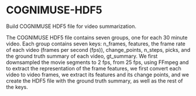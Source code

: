 # COGNIMUSE-HDF5
Build COGNIMUSE HDF5 file for video summarization.

The COGNIMUSE HDF5 file contains seven groups, one for each 30 minute video. Each group contains seven keys: n_frames, features, the frame rate
of each video (frames per second (fps)), change_points, n_steps, picks, and the ground truth summary of each video, gt_summary. We first downsampled the
movie segments to 2 fps, from 25 fps, using FFmpeg and to extract the representation of the frame features, we first convert each video to video frames, we extract its features and its change points, and we create the HDF5 file with the ground truth summary, as well as the rest of the keys.

